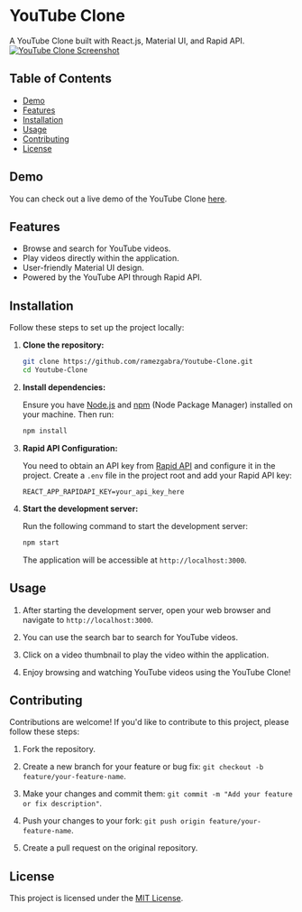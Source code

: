 # YouTube Clone

A YouTube Clone built with React.js, Material UI, and Rapid API.
[![YouTube Clone Screenshot](https://github.com/ramezgabra/youtube-clone/assets/78731378/a2783f69-af2d-4f50-987c-bdfc6214987a)](https://youtube-clone-ramez.netlify.app/)

## Table of Contents
- [Demo](#demo)
- [Features](#features)
- [Installation](#installation)
- [Usage](#usage)
- [Contributing](#contributing)
- [License](#license)

## Demo

You can check out a live demo of the YouTube Clone [here](https://youtube-clone-ramez.netlify.app/).

## Features

- Browse and search for YouTube videos.
- Play videos directly within the application.
- User-friendly Material UI design.
- Powered by the YouTube API through Rapid API.

## Installation

Follow these steps to set up the project locally:

1. **Clone the repository:**

   ```bash
   git clone https://github.com/ramezgabra/Youtube-Clone.git
   cd Youtube-Clone
   ```

2. **Install dependencies:**

   Ensure you have [Node.js](https://nodejs.org/) and [npm](https://www.npmjs.com/) (Node Package Manager) installed on your machine. Then run:

   ```bash
   npm install
   ```

3. **Rapid API Configuration:**

   You need to obtain an API key from [Rapid API](https://rapidapi.com/) and configure it in the project. Create a `.env` file in the project root and add your Rapid API key:

   ```
   REACT_APP_RAPIDAPI_KEY=your_api_key_here
   ```

4. **Start the development server:**

   Run the following command to start the development server:

   ```bash
   npm start
   ```

   The application will be accessible at `http://localhost:3000`.

## Usage

1. After starting the development server, open your web browser and navigate to `http://localhost:3000`.

2. You can use the search bar to search for YouTube videos.

3. Click on a video thumbnail to play the video within the application.

4. Enjoy browsing and watching YouTube videos using the YouTube Clone!

## Contributing

Contributions are welcome! If you'd like to contribute to this project, please follow these steps:

1. Fork the repository.

2. Create a new branch for your feature or bug fix: `git checkout -b feature/your-feature-name`.

3. Make your changes and commit them: `git commit -m "Add your feature or fix description"`.

4. Push your changes to your fork: `git push origin feature/your-feature-name`.

5. Create a pull request on the original repository.

## License

This project is licensed under the [MIT License](LICENSE).
